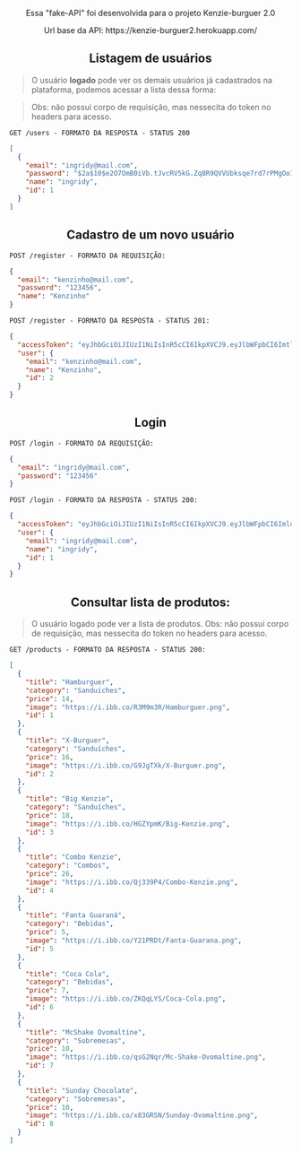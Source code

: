 <p align="center">
    Essa "fake-API" foi desenvolvida para o projeto Kenzie-burguer 2.0
</p>

<p align="center">
   Url base da API: https://kenzie-burguer2.herokuapp.com/
</p>

<h2 align ='center'> Listagem de usuários </h2>

<blockquote>
  O usuário <b>logado</b> pode ver os demais usuários já cadastrados na plataforma, podemos acessar a lista dessa forma:
</blockquote>

<blockquote>
  Obs: não possui corpo de requisição, mas nessecita do token no headers para acesso.
</blockquote>

`GET /users - FORMATO DA RESPOSTA - STATUS 200`

```json
[
  {
    "email": "ingridy@mail.com",
    "password": "$2a$10$e2O7OmB0iVb.tJvcRV5kG.Zq8R9QVVUbksqe7rd7rPMgOo7iO5GXW",
    "name": "ingridy",
    "id": 1
  }
]
```
<h2 align ='center'> Cadastro de um novo usuário </h2>

`POST /register - FORMATO DA REQUISIÇÃO:`

```json
{
  "email": "kenzinho@mail.com",
  "password": "123456",
  "name": "Kenzinho"
}
```

`POST /register - FORMATO DA RESPOSTA - STATUS 201:`

```json
{
  "accessToken": "eyJhbGciOiJIUzI1NiIsInR5cCI6IkpXVCJ9.eyJlbWFpbCI6ImtlbnppbmhvQG1haWwuY29tIiwiaWF0IjoxNjQzMDMxNDA5LCJleHAiOjE2NDMwMzUwMDksInN1YiI6IjIifQ.KhUQUWdYJ3sNGGehJgQaLtEBqhaG1zNOsUuYtlYH1Nw",
  "user": {
    "email": "kenzinho@mail.com",
    "name": "Kenzinho",
    "id": 2
  }
}
```

<h2 align ='center'> Login </h2>

`POST /login - FORMATO DA REQUISIÇÃO:`

```json
{
  "email": "ingridy@mail.com",
  "password": "123456"
}
```

`POST /login - FORMATO DA RESPOSTA - STATUS 200:`

```json
{
  "accessToken": "eyJhbGciOiJIUzI1NiIsInR5cCI6IkpXVCJ9.eyJlbWFpbCI6ImluZ3JpZHlAbWFpbC5jb20iLCJpYXQiOjE2NDMwMzEzNjQsImV4cCI6MTY0MzAzNDk2NCwic3ViIjoiMSJ9.-ZpZEy_ZkpyDjizo8JEZF6gRIfOKMS6yWBHfdVGTSN4",
  "user": {
    "email": "ingridy@mail.com",
    "name": "ingridy",
    "id": 1
  }
}
```

<h2 align ='center'> Consultar lista de produtos: </h2>

<blockquote>
  O usuário logado pode ver a lista de produtos.
  Obs: não possui corpo de requisição, mas nessecita do token no headers para acesso.
</blockquote>

`GET /products - FORMATO DA RESPOSTA - STATUS 200:`

```json
[
  {
    "title": "Hamburguer",
    "category": "Sanduíches",
    "price": 14,
    "image": "https://i.ibb.co/R3M9m3R/Hamburguer.png",
    "id": 1
  },
  {
    "title": "X-Burguer",
    "category": "Sanduíches",
    "price": 16,
    "image": "https://i.ibb.co/G9JgTXk/X-Burguer.png",
    "id": 2
  },
  {
    "title": "Big Kenzie",
    "category": "Sanduíches",
    "price": 18,
    "image": "https://i.ibb.co/HGZYpmK/Big-Kenzie.png",
    "id": 3
  },
  {
    "title": "Combo Kenzie",
    "category": "Combos",
    "price": 26,
    "image": "https://i.ibb.co/Qj339P4/Combo-Kenzie.png",
    "id": 4
  },
  {
    "title": "Fanta Guaraná",
    "category": "Bebidas",
    "price": 5,
    "image": "https://i.ibb.co/Y21PRDt/Fanta-Guarana.png",
    "id": 5
  },
  {
    "title": "Coca Cola",
    "category": "Bebidas",
    "price": 7,
    "image": "https://i.ibb.co/ZKQqLYS/Coca-Cola.png",
    "id": 6
  },
  {
    "title": "McShake Ovomaltine",
    "category": "Sobremesas",
    "price": 10,
    "image": "https://i.ibb.co/qsG2Nqr/Mc-Shake-Ovomaltine.png",
    "id": 7
  },
  {
    "title": "Sunday Chocolate",
    "category": "Sobremesas",
    "price": 10,
    "image": "https://i.ibb.co/x83GRSN/Sunday-Ovomaltine.png",
    "id": 8
  }
]
```
